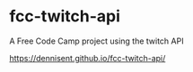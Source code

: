 # fcc-twitch-api
A Free Code Camp project using the twitch API

 https://dennisent.github.io/fcc-twitch-api/

